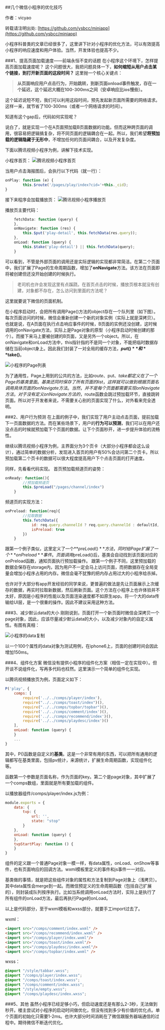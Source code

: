 ##几个微信小程序的优化技巧

作者：vicyao

转载请注明出处: [https://github.com/ysbcc/miniapp](https://github.com/ysbcc/miniapp)

小程序科普类的文章已经很多了，这里讲下针对小程序的优化方法，可以有效提高小程序的响应速度和用户体验。当然，开发体验也提高不少。


###1、提高页面加载速度——前端永恒不变的话题
在小程序这个环境下，怎样提高页面加载速度呢？
这个问题很大，我把问题具体一下，**如何缩短从用户点击某个链接，到打开新页面的这段时间？**
这里抛一个核心关键点：
>**从页面响应用户点击行为，开始跳转，到新页面onload事件触发，存在一个延迟，这个延迟大概在100-300ms之间（安卓响应比ios慢些）。**

这个延迟说短不短，我们可以利用这段时间，预先发起新页面所需要的网络请求。这样一来，就节省了100-300ms（或者一个网络请求的时间）。

知道有这个gap后，代码如何实现呢？

说白了，就是实现一个在A页面预加载B页面数据的功能。但而这种跨页面的调用，很容易把逻辑搞复杂，将不同页面的逻辑耦合在一起。所以，我们希望**将预加载的逻辑隐藏于无形中**，不增加任何的页面间耦合，以及开发复杂度。

下面以腾讯视频小程序为例，讲解下技术实现。

小程序首页：
![腾讯视频小程序首页](img/mini_index.jpg)


当用户点击海报图后，会执行以下代码（就一行）：
```javascript
onPlay: function (e) {
		this.$route('/pages/play/index?cid='+this._cid);
}
```

接下来程序会加载播放页：
![腾讯视频小程序播放页](img/mini_play.png)

播放页主要代码：
```javascript
	fetchData: function (query) {
	},
	onNavigate: function (res) {
		this.$put('play-detail', this.fetchData(res.query));
	},
	onLoad: function (query) {
		this.$take('play-detail') || this.fetchData(query);
	}
```

可以看到，不管是外部页面的调用还是实际逻辑的实现都非常简洁。在第二个页面中，我们扩展了Page的生命周期函数，增加了**onNavigate**方法。该方法在页面即将被创建但还没开始创建的时候执行。

> 老司机也许会发现这里有点蹊跷。在首页点击的时候，播放页根本就没有创建，对象都不存在，怎么访问到里面的方法呢？

这里就要说下微信的页面机制。

在小程序启动时，会把所有调用Page()方法的object存在一个队列里（如下图）。每次页面访问的时候，微信会重新创建一个新的对象实例（实际上就是深拷贝）。也就是说，在A页面在执行点击响应事件的时候，B页面的实例还没创建，这时候调用的onNavigate方法，实际上是Page对象的原型（小程序启动时候创建的那个）。而接下来马上要被创建的B页面，又是另外一个object。所以，在onNavigate和onLoad方法中，this指针指的不是同一个对象，不能把临时数据存储在当前object身上。因此我们封装了一对全局的缓存方法，**$put()**和**$take()**。

![小程序的Page列表](img/code_pagelist.png)

为了通用性，Page上用到的公共的方法，比如$route、$put、$take都定义在了一个Page的基类里面。基类还同时保存了所有页面的list，这样就可以做到根据页面名调用具体页面的onNavigate方法。
当然，并不是每个页面都需要实现onNavigate方法，对于没有定义onNavigate方法的，$route函数会跳过预加载环节，直接跳转页面。所以对于开发者来说，不需要关心别的页面实现了什么，对外看来完全透明。


###2、用户行为预测
在上面的例子中，我们实现了用户主动点击页面，提前加载下一页面数据的方法。而在某些场景下，用户的**行为可以预测**，我们可以在用户还没点击的时候就预加载下个页面的数据。让下个页面秒开，进一步提升体验的流畅性。

继续以腾讯视频小程序为例，主界面分为3个页卡（大部分小程序都会这么设计），通过简单的数据分析，发现进入首页的用户有50%会访问第二个页卡。所以预加载第二个页卡的数据可以很大程度提高用户下个点击页面的打开速度。

同样，先看看代码实现。
首页预加载频道页的姿势：
```javascript
onReady: function(){
		//预加载频道页
		this.$preLoad("/pages/channel/index")
	}
```

频道页的实现方法：
```javascript
onPreload: function(req){
		//拉取数据
        this.fetchData({
            id: req.query.channelId ? req.query.channelId : defaultId,
            isPreload: true
        })
    }
```

跟第一个例子类似，这里定义了一个**$preLoad()**方法，同时给Page扩展了一个**onPreload**事件。页面调用$preLoad()后，基类会自动找到该页面对应的onPreload函数，通知页面执行预加载操作。
跟第一个例子不同，这里预加载的数据会保存在storage内，因为用户不一定会马上访问页面，而把数据存在全局变量会增加小程序占用的内存。微信会毫不犹豫的把内存占用过大的小程序给杀掉。

也许对于大部分有app开发经验的同学来说，更普遍的做法是先让页面展示上次缓存的数据，再实时拉取新数据，然后刷新页面。这个方法在小程序上也许体验并不太好，原因是小程序的性能以及页面渲染速度都不如原生app。将一个大的data传输给UI层，是一个很重的操作。因此不建议采用这种方法。


###3、减少默认data的大小
刚刚说到，页面打开一个新页面时微信会深拷贝一个page对象，因此，应该尽量减少默认data的大小，以及减少对象内的自定义属性。有图有真相：

![小程序的data复制](img/code_clone.png)

以一个100个属性的data对象为测试用例，在iphone6上，页面的创建时间会因此增加150ms。

###4、组件化方案
微信没有提供小程序的组件化方案（相信一定在实现中）。但开谈不说组件化，写再多代码也枉然。这里演示一个简单的组件化实现。


以腾讯视频播放页为例，页面定义如下：
```javascript
P('play', {
	comps: [
		require('../../comps/player/index'),
		require("../../comps/toast/index")(),
		require("../../comps/topbar/topbar")(),
		require('../../comps/comment/index')(),
		require('../../comps/recommend/index')(),
		require('../../comps/playdesc/index')()
	],
	onLoad: function (query) {
	}
	...
}
```

其中，P()函数是自定义的**基类**。这是一个非常有用的东西，可以把所有通用的逻辑都写在基类里面，包括pv统计，来源统计，扩展生命周期函数，实现组件化等。

函数第一个参数是页面名称，作为页面的key。第二个是page对象，其中扩展了一个comps数组，里面就是所有要加载的组件。

以播放器组件/comps/player/index.js为例：
```javascript
module.exports = {
	data: {
		tvp: {
			url: '',
			state: "stop"
		}
	},
	onLoad: function (query) {
	},
	tvpStartPlay: function () {
	}
}
```
组件的定义跟一个普通Page对象一模一样，有data属性，onLoad、onShow等事件，也有页面响应的回调方法。wxml模板里定义的事件和js事件一一对应。

基类做的事情，就是把这些组件对象的属性和方法复制到Page对象上（浅拷贝）。其中data属性会merge到一起。而微信预定义的生命周期函数（包括自己扩展的），则封装成队列按序执行。比如当系统调用onLoad方法时，实际上是执行了所有组件的onLoad方法，最后再执行Page的onLoad。

以上是代码部分，至于wxml模板和wxss部分，就要手工import过去了。

wxml：
```html
<import src="/comps/comment/index.wxml" />
<import src="/comps/recommend/index.wxml" />
<import src="/comps/player/index.wxml"/>
<import src="/comps/toast/index.wxml"/>
<import src="/comps/playdesc/index.wxml"/>
<import src="/comps/topbar/index.wxml" />
```

wxss：
```css
@import "/style/tabbar.wxss";
@import "/comps/player/index.wxss";
@import "/comps/toast/index.wxss";
@import "/comps/comment/index.wxss";
@import "/style/empty.wxss";
@import "/comps/playdesc/index.wxss";
```


###5、其他
虽然小程序已经足够小巧，但启动速度还是有那么2-3秒，无法做到秒开。楼主尝试对小程序的启动时间做优化，但没有找到多少有价值的优化点。单个页面的初始化只需要1-2ms。也许大部分时间消耗在了微信跟服务器端通信的过程中。期待微信不断迭代优化。
